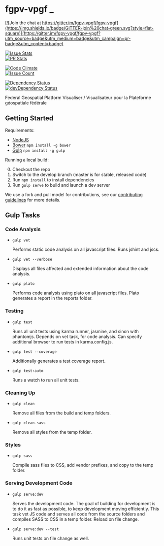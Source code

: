 # fgpv-vpgf _ 

[![Join the chat at https://gitter.im/fgpv-vpgf/fgpv-vpgf](https://img.shields.io/badge/GITTER-join%20chat-green.svg?style=flat-square)](https://gitter.im/fgpv-vpgf/fgpv-vpgf?utm_source=badge&utm_medium=badge&utm_campaign=pr-badge&utm_content=badge)

[![Issue Stats](http://www.issuestats.com/github/fgpv-vpgf/fgpv-vpgf/badge/issue?style=flat-square)](http://www.issuestats.com/github/fgpv-vpgf/fgpv-vpgf)<br />
[![PR Stats](http://www.issuestats.com/github/fgpv-vpgf/fgpv-vpgf/badge/pr?style=flat-square)](http://www.issuestats.com/github/fgpv-vpgf/fgpv-vpgf)

[![Code Climate](https://codeclimate.com/github/fgpv-vpgf/fgpv-vpgf/badges/gpa.svg)](https://codeclimate.com/github/fgpv-vpgf/fgpv-vpgf)<br />
[![Issue Count](https://codeclimate.com/github/fgpv-vpgf/fgpv-vpgf/badges/issue_count.svg)](https://codeclimate.com/github/fgpv-vpgf/fgpv-vpgf)

[![Dependency Status](https://david-dm.org/fgpv-vpgf/fgpv-vpgf.svg?style=flat-square)](https://david-dm.org/fgpv-vpgf/fgpv-vpgf)<br />
[![devDependency Status](https://david-dm.org/fgpv-vpgf/fgpv-vpgf/dev-status.svg?style=flat-square)](https://david-dm.org/fgpv-vpgf/fgpv-vpgf#info=devDependencies)

Federal Geospatial Platform Visualiser / Visualisateur pour la Plateforme géospatiale fédérale

## Getting Started

Requirements:

- [NodeJS](https://nodejs.org/)
- [Bower](http://bower.io/) `npm install -g bower`
- [Gulp](http://gulpjs.com/) `npm install -g gulp`

Running a local build:

0. Checkout the repo
0. Switch to the develop branch (master is for stable, released code)
0. Run `npm install` to install dependencies
0. Run `gulp serve` to build and launch a dev server

We use a fork and pull model for contributions, see our [contributing guidelines](https://github.com/fgpv-vpgf/fgpv-vpgf/blob/develop/CONTRIBUTING.md) for more details.

## Gulp Tasks

### Code Analysis

- `gulp vet`

    Performs static code analysis on all javascript files. Runs jshint and jscs.

- `gulp vet --verbose`

    Displays all files affected and extended information about the code analysis.

- `gulp plato`

    Performs code analysis using plato on all javascript files. Plato generates a report in the reports folder.

### Testing

- `gulp test`

    Runs all unit tests using karma runner, jasmine, and sinon with phantomjs. Depends on vet task, for code analysis. Can specify additional browser to run tests in karma.config.js.

- `gulp test --coverage`

    Additionally generates a test coverage report.

- `gulp test:auto`

    Runs a watch to run all unit tests.

### Cleaning Up

- `gulp clean`

    Remove all files from the build and temp folders.

- `gulp clean-sass`

    Remove all styles from the temp folder.

### Styles

- `gulp sass`

    Compile sass files to CSS, add vendor prefixes, and copy to the temp folder.

### Serving Development Code

- `gulp serve:dev`

    Serves the development code. The goal of building for development is to do it as fast as possible, to keep development moving efficiently. This task vet JS code and serves all code from the source folders and compiles SASS to CSS in a temp folder. Reload on file change.

- `gulp serve:dev --test`

    Runs unit tests on file change as well.
